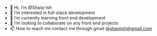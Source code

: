 - 👋 Hi, I’m @Shaiq-Ish
- 👀 I’m interested in full-stack development
- 🌱 I’m currently learning front end development
- 💞️ I’m looking to collaborate on any front end projects
- 📫 How to reach me contact me through gmail @shaiqish@gmail.com

<!---
Shaiq-Ish/Shaiq-Ish is a ✨ special ✨ repository because its `README.md` (this file) appears on your GitHub profile.
You can click the Preview link to take a look at your changes.
--->
